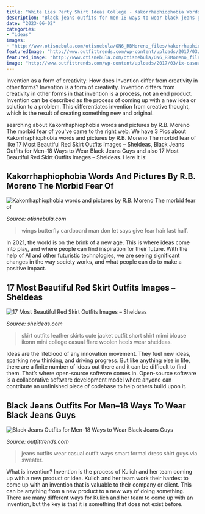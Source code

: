```yaml
---
title: "White Lies Party Shirt Ideas College - Kakorrhaphiophobia Words And Pictures By R.b. Moreno The Morbid Fear Of"
description: "Black jeans outfits for men–18 ways to wear black jeans guys"
date: "2023-06-02"
categories:
- "ideas"
images:
- "http://www.otisnebula.com/otisnebula/ON6_RBMoreno_files/kakorrhaphiophobia_11.jpg"
featuredImage: "http://www.outfittrends.com/wp-content/uploads/2017/03/ix-casual-with-formal-black.jpg"
featured_image: "http://www.otisnebula.com/otisnebula/ON6_RBMoreno_files/kakorrhaphiophobia_11.jpg"
image: "http://www.outfittrends.com/wp-content/uploads/2017/03/ix-casual-with-formal-black.jpg"
---
```



Invention as a form of creativity: How does Invention differ from creativity in other forms?
Invention is a form of creativity. Invention differs from creativity in other forms in that invention is a process, not an end product. Invention can be described as the process of coming up with a new idea or solution to a problem. This differentiates invention from creative thought, which is the result of creating something new and original.

	

		
searching about Kakorrhaphiophobia words and pictures by R.B. Moreno The morbid fear of you've came to the right web. We have 3 Pics about Kakorrhaphiophobia words and pictures by R.B. Moreno The morbid fear of like 17 Most Beautiful Red Skirt Outfits Images – SheIdeas, Black Jeans Outfits for Men–18 Ways to Wear Black Jeans Guys and also 17 Most Beautiful Red Skirt Outfits Images – SheIdeas. Here it is:
		
    
## Kakorrhaphiophobia Words And Pictures By R.B. Moreno The Morbid Fear Of

<img loading=lazy src="http://www.otisnebula.com/otisnebula/ON6_RBMoreno_files/kakorrhaphiophobia_11.jpg" onerror="this.onerror=null;this.src='https://tse2.mm.bing.net/th?id=OIP.E4oaXsF4ISnzEvBXMDZM1wHaFH&amp;pid=15.1';" alt="Kakorrhaphiophobia words and pictures by R.B. Moreno The morbid fear of">

_Source: otisnebula.com_

>wings butterfly cardboard man don let says give fear hair last half. 

	

In 2021, the world is on the brink of a new age. This is where ideas come into play, and where people can find inspiration for their future. With the help of AI and other futuristic technologies, we are seeing significant changes in the way society works, and what people can do to make a positive impact.

    
## 17 Most Beautiful Red Skirt Outfits Images – SheIdeas

<img loading=lazy src="https://www.sheideas.com/wp-content/uploads/2017/04/Cute-Red-Skirt-Outfits-for-College-Girls.jpg" onerror="this.onerror=null;this.src='https://tse3.mm.bing.net/th?id=OIP.Bd4Mr0LmiFmRrgF46OE-UwHaLG&amp;pid=15.1';" alt="17 Most Beautiful Red Skirt Outfits Images – SheIdeas">

_Source: sheideas.com_

>skirt outfits leather skirts cute jacket outfit short shirt mimi blouse ikonn mini college casual flare woolen heels wear sheideas. 

	

Ideas are the lifeblood of any innovation movement. They fuel new ideas, sparking new thinking, and driving progress. But like anything else in life, there are a finite number of ideas out there and it can be difficult to find them. That’s where open-source software comes in. Open-source software is a collaborative software development model where anyone can contribute an unfinished piece of codebase to help others build upon it.

    
## Black Jeans Outfits For Men–18 Ways To Wear Black Jeans Guys

<img loading=lazy src="http://www.outfittrends.com/wp-content/uploads/2017/03/ix-casual-with-formal-black.jpg" onerror="this.onerror=null;this.src='https://tse1.mm.bing.net/th?id=OIP.0bojU20bHXFogsuzXrU1vgAAAA&amp;pid=15.1';" alt="Black Jeans Outfits for Men–18 Ways to Wear Black Jeans Guys">

_Source: outfittrends.com_

>jeans outfits wear casual outfit ways smart formal dress shirt guys via sweater. 

	

What is invention?
Invention is the process of Kulich and her team coming up with a new product or idea. Kulich and her team work their hardest to come up with an invention that is valuable to their company or client. This can be anything from a new product to a new way of doing something. There are many different ways for Kulich and her team to come up with an invention, but the key is that it is something that does not exist before.

